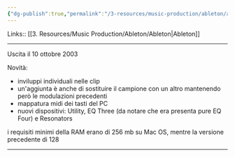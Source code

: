 ```yaml
---
{"dg-publish":true,"permalink":"/3-resources/music-production/ableton/ableton-live-3/"}
---
```


Links:: [[3. Resources/Music Production/Ableton/Ableton\|Ableton]]
 
---
Uscita il 10 ottobre 2003

Novità:
- inviluppi individuali nelle clip
- un'aggiunta è anche di sostituire il campione con un altro mantenendo però le modulazioni precedenti 
- mappatura midi dei tasti del PC
- nuovi dispositivi: Utility, EQ Three (da notare che era presenta pure EQ Four) e Resonators

i requisiti minimi della RAM erano di 256 mb su Mac OS, mentre la versione precedente di 128

---
